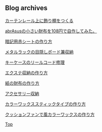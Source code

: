 ## Blog archives
[カーテンレール上に飾り棚をつくる](https://weaselslap.hatenablog.com/entry/2018/09/13/222339)

[abrAsusの小さい財布を108円で自作してみた。](https://weaselslap.hatenablog.com/entry/2018/12/12/072408)

[暗記用赤シートの作り方](https://weaselslap.hatenablog.com/entry/2019/01/26/120512)

[メタルラックの目隠しボード兼収納](https://weaselslap.hatenablog.com/entry/2019/09/27/192654)

[キーケースのリールコード修理](https://weaselslap.hatenablog.com/entry/2019/10/23/235941)

[エクステ収納の作り方](https://weaselslap.hatenablog.com/entry/2019/11/06/085722)

[紙の財布の作り方](https://weaselslap.hatenablog.com/entry/2019/12/26/113031)

[アクセサリー収納](https://weaselslap.hatenablog.com/entry/2020/01/14/010953)

[カラーワックススティックタイプの作り方](https://weaselslap.hatenablog.com/entry/2020/02/11/140343)

[クッションファンで風カラーワックスの作り方](https://weaselslap.hatenablog.com/entry/2020/02/26/203846)

<!-- admax -->
<script src="https://adm.shinobi.jp/s/f946238865d77ff9002b2f428a711be5"></script>
<!-- admax -->

[Top](index.md)
